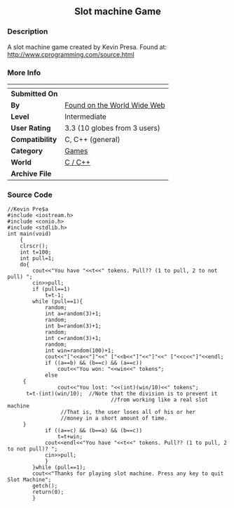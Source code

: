 ﻿<div align="center">

## Slot machine Game


</div>

### Description

A slot machine game created by Kevin Presa. Found at: http://www.cprogramming.com/source.html
 
### More Info
 


<span>             |<span>
---                |---
**Submitted On**   |
**By**             |[Found on the World Wide Web](https://github.com/Planet-Source-Code/PSCIndex/blob/master/ByAuthor/found-on-the-world-wide-web.md)
**Level**          |Intermediate
**User Rating**    |3.3 (10 globes from 3 users)
**Compatibility**  |C, C\+\+ \(general\)
**Category**       |[Games](https://github.com/Planet-Source-Code/PSCIndex/blob/master/ByCategory/games__3-13.md)
**World**          |[C / C\+\+](https://github.com/Planet-Source-Code/PSCIndex/blob/master/ByWorld/c-c.md)
**Archive File**   |[](https://github.com/Planet-Source-Code/found-on-the-world-wide-web-slot-machine-game__3-23/archive/master.zip)





### Source Code

```
//Kevin Pre$a
#include <iostream.h>
#include <conio.h>
#include <stdlib.h>
int main(void)
	{
	clrscr();
	int t=100;
	int pull=1;
	do{
		cout<<"You have "<<t<<" tokens. Pull?? (1 to pull, 2 to not pull) ";
		cin>>pull;
		if (pull==1)
			t=t-1;
		while (pull==1){
			random;
			int a=random(3)+1;
			random;
			int b=random(3)+1;
			random;
			int c=random(3)+1;
			random;
			int win=random(100)+1;
			cout<<"["<<a<<"]"<<" ["<<b<<"]"<<"]"<<" ["<<c<<"]"<<endl;
			if ((a==b) && (b==c) && (a==c))
				cout<<"You won: "<<win<<" tokens";
			else
     {
				cout<<"You lost: "<<(int)(win/10)<<" tokens";
      t=t-(int)(win/10);  //Note that the division is to prevent it
      							 //from working like a real slot machine
                 //That is, the user loses all of his or her
                 //money in a short amount of time.
     }
			if ((a==c) && (b==a) && (b==c))
				t=t+win;
			cout<<endl<<"You have "<<t<<" tokens. Pull?? (1 to pull, 2 to not pull)? ";
			cin>>pull;
			}
		}while (pull==1);
		cout<<"Thanks for playing slot machine. Press any key to quit Slot Machine";
		getch();
		return(0);
		}
```


